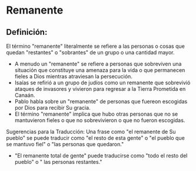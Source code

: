 # Remanente

## Definición: 

El término "remanente" literalmente se refiere a las personas o cosas que quedan "restantes" o "sobrantes" de un grupo o una cantidad mayor.

* A menudo un "remanente" se refiere a personas que sobreviven una situación que constituye una amenaza para la vida  o que permanecen fieles a Dios mientras  atraviesan la persecución.
* Isaías se refirió a un grupo de judíos como un  remanente que sobrevivió ataques de invasores y vivieron para regresar a la Tierra Prometida en Canaán.
* Pablo habla sobre un "remanente" de personas que fuereon escogidas por Dios para recibir Su gracia.
* El término "remanente" implica que hubo otras personas que no se mantuvieron fieles o que no sobrevivieron o que no fueron escogidas.

Sugerencias para la Traducción:
Una frase como "el remanente de Su pueblo" se puede traducir como "el resto de esta gente" o "el pueblo que se mantuvo fiel" o "las personas que quedaron."

* "El remanente total de gente" puede traducirse como "todo el resto del pueblo" o " las personas restantes."

